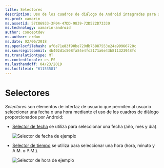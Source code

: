 ```yaml
---
title: Selectores
description: Uso de los cuadros de diálogo de Android integradas para solicitar al usuario para la fecha y hora
ms.prod: xamarin
ms.assetid: 57C86933-3F04-47DD-9839-72D522D73330
ms.technology: xamarin-android
author: conceptdev
ms.author: crdun
ms.date: 02/06/2018
ms.openlocfilehash: af6e71e83f90be720db75887553e24a99966720c
ms.sourcegitcommit: 4b402d1c508fa84e4fc3171a6e43b811323948fc
ms.translationtype: MT
ms.contentlocale: es-ES
ms.lasthandoff: 04/23/2019
ms.locfileid: "61153581"
---
```

# <a name="pickers"></a>Selectores


*Selectores* son elementos de interfaz de usuario que permiten al usuario seleccionar una fecha o una hora mediante el uso de los cuadros de diálogo proporcionados por Android:

-   [Selector de fecha](~/android/user-interface/controls/pickers/date-picker.md) se utiliza para seleccionar una fecha (año, mes y día).

    ![Selector de fecha de ejemplo](images/date-picker.png)

-   [Selector de tiempo](~/android/user-interface/controls/pickers/time-picker.md) se utiliza para seleccionar una hora (hora, minuto y A.M. o P.M.).

    ![Selector de hora de ejemplo](images/time-picker.png)
